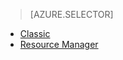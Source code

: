> [AZURE.SELECTOR]
- [Classic](../articles/storage/storage-cannot-delete-storage-account-container-vhd.md)
- [Resource Manager](../articles/storage/storage-resource-manager-cannot-delete-storage-account-container-vhd.md)
